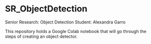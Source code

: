 # SR_ObjectDetection

Senior Research: Object Detection 
Student: Alexandra Garro


This repository holds a Google Colab notebook that will go through the steps of creating an object detector.
